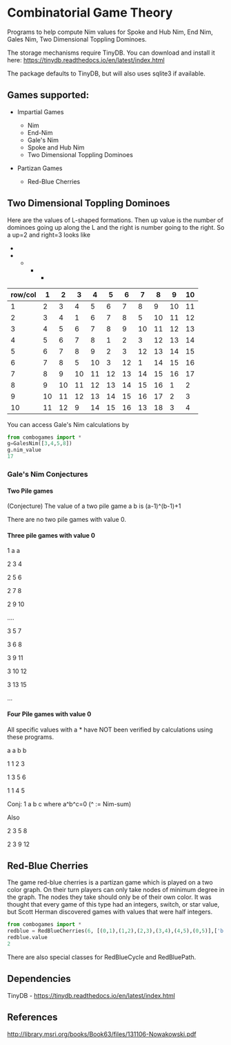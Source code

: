 # Combinatorial Game Theory
Programs to help compute Nim values for Spoke and Hub Nim, End Nim, Gales Nim, Two Dimensional Toppling Dominoes.

The storage mechanisms require TinyDB. You can download and install it here: https://tinydb.readthedocs.io/en/latest/index.html

The package defaults to TinyDB, but will also uses sqlite3 if available.

## Games supported:

* Impartial Games
    * Nim
    * End-Nim
    * Gale's Nim
    * Spoke and Hub Nim
    * Two Dimensional Toppling Dominoes

* Partizan Games
    * Red-Blue Cherries

## Two Dimensional Toppling Dominoes

Here are the values of L-shaped formations. Then up value is the number of dominoes going up along the L 
and the right is number going to the right. So a up=2 and right=3 looks like 

+
+ + + + 

| row/col | 1  | 2  | 3  | 4  | 5  | 6  | 7  | 8  | 9  | 10 |
|---------|----|----|----|----|----|----|----|----|----|----|
| 1       | 2  | 3  | 4  | 5  | 6  | 7  | 8  | 9  | 10 | 11 |
| 2       | 3  | 4  | 1  | 6  | 7  | 8  | 5  | 10 | 11 | 12 |
| 3       | 4  | 5  | 6  | 7  | 8  | 9  | 10 | 11 | 12 | 13 |
| 4       | 5  | 6  | 7  | 8  | 1  | 2  | 3  | 12 | 13 | 14 |
| 5       | 6  | 7  | 8  | 9  | 2  | 3  | 12 | 13 | 14 | 15 |
| 6       | 7  | 8  | 5  | 10 | 3  | 12 | 1  | 14 | 15 | 16 |
| 7       | 8  | 9  | 10 | 11 | 12 | 13 | 14 | 15 | 16 | 17 |
| 8       | 9  | 10 | 11 | 12 | 13 | 14 | 15 | 16 | 1  | 2  |
| 9       | 10 | 11 | 12 | 13 | 14 | 15 | 16 | 17 | 2  | 3  |
| 10      | 11 | 12 | 9  | 14 | 15 | 16 | 13 | 18 | 3  | 4  |## Gale's Nim

You can access Gale's Nim calculations by

```python
from combogames import *
g=GalesNim([3,4,5,8])
g.nim_value
17
```

### Gale's Nim Conjectures
 #### Two Pile games
 
 (Conjecture) The value of a two pile game a b is (a-1)^(b-1)+1
 
 There are no two pile games with value 0.
 
 #### Three pile games with value 0
 1 a a
 
 2 3 4
 
 2 5 6
 
 2 7 8
 
 2 9 10
 
 ....
 
 3 5 7
 
 3 6 8
 
 3 9 11
 
 3 10 12
 
 3 13 15
 
 ...
 
 #### Four Pile games with value 0
 All specific values with a * have NOT been verified by calculations using these programs.
 
 a a b b
 
 1 1 2 3
 
 1 3 5 6
 
 1 1 4 5
 
 Conj: 1 a b c where a^b^c=0 (^ := Nim-sum)
 
 Also
 
 2 3 5 8
 
 2 3 9 12

## Red-Blue Cherries

The game red-blue cherries is a partizan game which is played on a two color
graph. On their turn players can only take nodes of minimum degree in the graph.
The nodes they take should only be of their own color. It was thought that
every game of this type had an integers, switch, or star value, but Scott Herman
discovered games with values that were half integers.

```python
from combogames import *
redblue = RedBlueCherries(6, [(0,1),(1,2),(2,3),(3,4),(4,5),(0,5)],['b','r','b','r','b','b'])
redblue.value
2
```

There are also special classes for RedBlueCycle and RedBluePath.


 
 
 
 
## Dependencies
TinyDB - https://tinydb.readthedocs.io/en/latest/index.html

## References

http://library.msri.org/books/Book63/files/131106-Nowakowski.pdf
